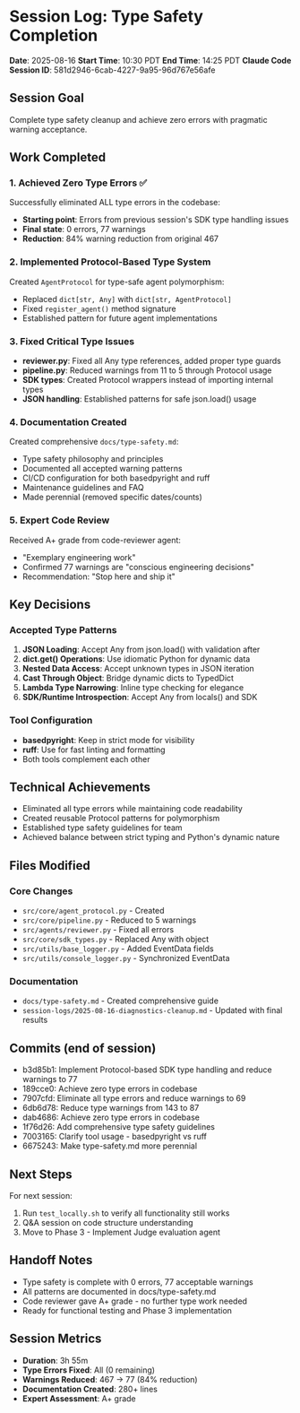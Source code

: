 # Session Log: Type Safety Completion

**Date**: 2025-08-16
**Start Time**: 10:30 PDT
**End Time**: 14:25 PDT
**Claude Code Session ID**: 581d2946-6cab-4227-9a95-96d767e56afe

## Session Goal

Complete type safety cleanup and achieve zero errors with pragmatic warning acceptance.

## Work Completed

### 1. Achieved Zero Type Errors ✅

Successfully eliminated ALL type errors in the codebase:

- **Starting point**: Errors from previous session's SDK type handling issues
- **Final state**: 0 errors, 77 warnings
- **Reduction**: 84% warning reduction from original 467

### 2. Implemented Protocol-Based Type System

Created `AgentProtocol` for type-safe agent polymorphism:

- Replaced `dict[str, Any]` with `dict[str, AgentProtocol]`
- Fixed `register_agent()` method signature
- Established pattern for future agent implementations

### 3. Fixed Critical Type Issues

- **reviewer.py**: Fixed all Any type references, added proper type guards
- **pipeline.py**: Reduced warnings from 11 to 5 through Protocol usage
- **SDK types**: Created Protocol wrappers instead of importing internal types
- **JSON handling**: Established patterns for safe json.load() usage

### 4. Documentation Created

Created comprehensive `docs/type-safety.md`:

- Type safety philosophy and principles
- Documented all accepted warning patterns
- CI/CD configuration for both basedpyright and ruff
- Maintenance guidelines and FAQ
- Made perennial (removed specific dates/counts)

### 5. Expert Code Review

Received A+ grade from code-reviewer agent:

- "Exemplary engineering work"
- Confirmed 77 warnings are "conscious engineering decisions"
- Recommendation: "Stop here and ship it"

## Key Decisions

### Accepted Type Patterns

1. **JSON Loading**: Accept Any from json.load() with validation after
2. **dict.get() Operations**: Use idiomatic Python for dynamic data
3. **Nested Data Access**: Accept unknown types in JSON iteration
4. **Cast Through Object**: Bridge dynamic dicts to TypedDict
5. **Lambda Type Narrowing**: Inline type checking for elegance
6. **SDK/Runtime Introspection**: Accept Any from locals() and SDK

### Tool Configuration

- **basedpyright**: Keep in strict mode for visibility
- **ruff**: Use for fast linting and formatting
- Both tools complement each other

## Technical Achievements

- Eliminated all type errors while maintaining code readability
- Created reusable Protocol patterns for polymorphism
- Established type safety guidelines for team
- Achieved balance between strict typing and Python's dynamic nature

## Files Modified

### Core Changes

- `src/core/agent_protocol.py` - Created
- `src/core/pipeline.py` - Reduced to 5 warnings
- `src/agents/reviewer.py` - Fixed all errors
- `src/core/sdk_types.py` - Replaced Any with object
- `src/utils/base_logger.py` - Added EventData fields
- `src/utils/console_logger.py` - Synchronized EventData

### Documentation

- `docs/type-safety.md` - Created comprehensive guide
- `session-logs/2025-08-16-diagnostics-cleanup.md` - Updated with final results

## Commits (end of session)

- b3d85b1: Implement Protocol-based SDK type handling and reduce warnings to 77
- 189cce0: Achieve zero type errors in codebase  
- 7907cfd: Eliminate all type errors and reduce warnings to 69
- 6db6d78: Reduce type warnings from 143 to 87
- dab4686: Achieve zero type errors in codebase
- 1f76d26: Add comprehensive type safety guidelines
- 7003165: Clarify tool usage - basedpyright vs ruff
- 6675243: Make type-safety.md more perennial

## Next Steps

For next session:

1. Run `test_locally.sh` to verify all functionality still works
2. Q&A session on code structure understanding
3. Move to Phase 3 - Implement Judge evaluation agent

## Handoff Notes

- Type safety is complete with 0 errors, 77 acceptable warnings
- All patterns are documented in docs/type-safety.md
- Code reviewer gave A+ grade - no further type work needed
- Ready for functional testing and Phase 3 implementation

## Session Metrics

- **Duration**: 3h 55m
- **Type Errors Fixed**: All (0 remaining)
- **Warnings Reduced**: 467 → 77 (84% reduction)
- **Documentation Created**: 280+ lines
- **Expert Assessment**: A+ grade
